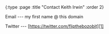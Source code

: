 {:type :page
 :title "Contact Keith Irwin"
 :order 2}

Email --- my first name @ this domain

Twitter ---  [https://twitter.com/flipthebozobit][1]

[1]: https://twitter.com/flipthebozobit
